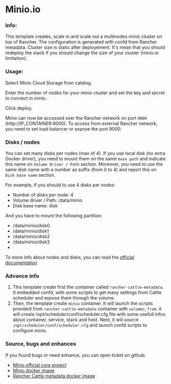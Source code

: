 # Minio.io

### Info:

This template creates, scale in and scale out a multinodes minio cluster on top of Rancher. The configuration is generated with confd from Rancher metadata.
Cluster size is static after deployement. It's mean that you should redeploy the stack if you should change the size of your cluster (minio.io limitation).


### Usage:

Select Minio Cloud Storage from catalog.

Enter the number of nodes for your minio cluster and set the key and secret to connect in minio.

Click deploy.

Minio can now be accessed over the Rancher network on port `9000` (http://IP_CONTAINER:9000). To access from external Rancher network, you need to set load balancer or expose the port 9000.
 
### Disks / nodes

You can set many disks per nodes (max of 4). If you use local disk (no extra Docker driver), you need to mount them on the same `base path` and indicate this name on `Volume Driver / Path` section.
Moreover, you need to use the same disk name with a number as suffix (from 0 to 4) and report this on `Disk base name` section.

For example, if you should to use 4 disks per nodes:
- Number of disks per node: 4
- Volume driver / Path: /data/minio
- Disk base name: disk

And you have to mount the following partition:
- /data/minio/disk0
- /data/minio/disk1
- /data/minio/disk2
- /data/minio/disk3
- 

To more info about nodes and disks, you can read the [official documentation](https://github.com/minio/minio/tree/master/docs/distributed)



### Advance info
1. This template create first the container called `rancher-cattle-metadata`. It embedded confd, with some scripts to get many settings from Cattle scheduler and expose them through the volume.
2. Then, the template create `minio` container. It will launch the scripts provided from `rancher-cattle-metadata` container with `volumes_from`. it will create /opt/scheduler/conf/scheduler.cfg file with some usefull infos about container, service, stack and host. Next,  it will source `/opt/scheduler/conf/scheduler.cfg` and launch confd scripts to configure minio.

### Source, bugs and enhances

 If you found bugs or need enhance, you can open ticket on github:
 - [Minio official core project](https://github.com/minio/minio)
 - [Minio docker image](https://github.com/mschneider82/alpine-minio)
 - [Rancher Cattle metadata docker image](https://github.com/disaster37/rancher-cattle-metadata)
